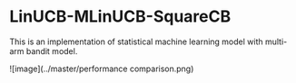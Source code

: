 # LinUCB-MLinUCB-SquareCB
This is an implementation of statistical machine learning model with multi-arm bandit model.

![image](../master/performance comparison.png)

